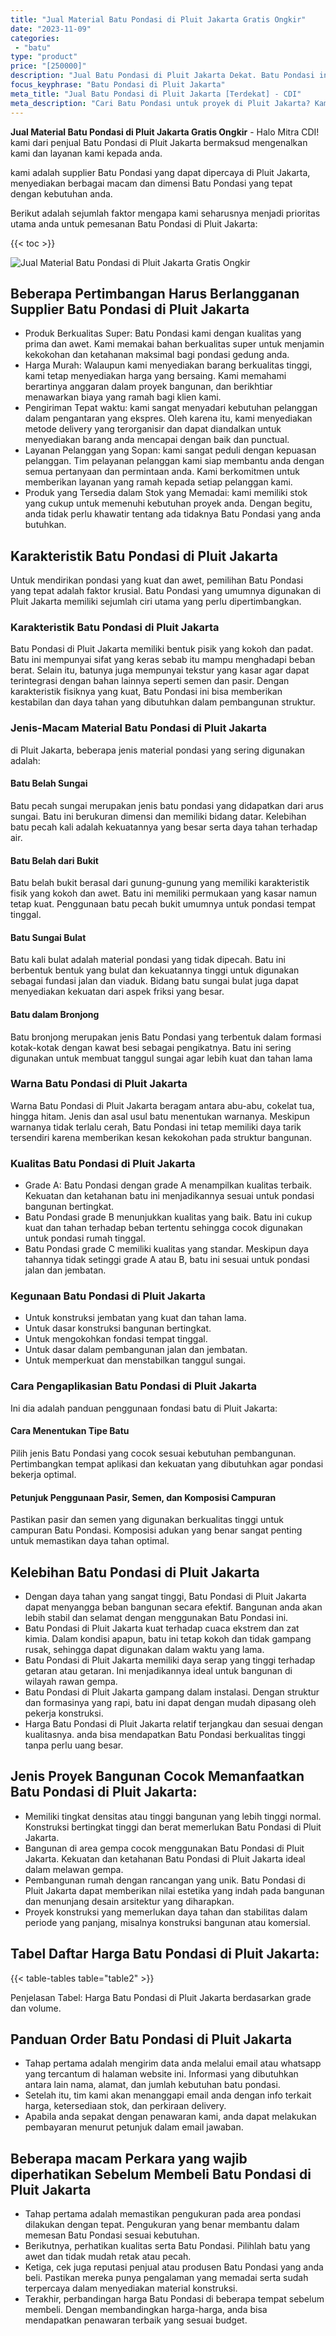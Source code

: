 ```yaml
---
title: "Jual Material Batu Pondasi di Pluit Jakarta Gratis Ongkir"
date: "2023-11-09"
categories:
 - "batu"
type: "product"
price: "[250000]"
description: "Jual Batu Pondasi di Pluit Jakarta Dekat. Batu Pondasi ini sering digunakan dalam proyek konstruksi sebagai dasar bangunan yang kuat dan berkualitas. Hubungi kami untuk informasi lebih lanjut."
focus_keyphrase: "Batu Pondasi di Pluit Jakarta"
meta_title: "Jual Batu Pondasi di Pluit Jakarta [Terdekat] - CDI"
meta_description: "Cari Batu Pondasi untuk proyek di Pluit Jakarta? Kami memiliki Batu Pondasi berkualitas untuk dasar bangunan. Raih penawaran terbaik sekarang."
---
```


**Jual Material Batu Pondasi di Pluit Jakarta Gratis Ongkir** - Halo Mitra CDI! kami dari penjual Batu Pondasi di Pluit Jakarta bermaksud mengenalkan kami dan layanan kami kepada anda.

kami adalah supplier Batu Pondasi yang dapat dipercaya di Pluit Jakarta, menyediakan berbagai macam dan dimensi Batu Pondasi yang tepat dengan kebutuhan anda.

Berikut adalah sejumlah faktor mengapa kami seharusnya menjadi prioritas utama anda untuk pemesanan Batu Pondasi di Pluit Jakarta:

{{< toc >}}

![Jual Material Batu Pondasi di Pluit Jakarta Gratis Ongkir](/images/batu/batu-pondasi-27.jpg)

## Beberapa Pertimbangan Harus Berlangganan Supplier Batu Pondasi di Pluit Jakarta

*   Produk Berkualitas Super: Batu Pondasi kami dengan kualitas yang prima dan awet. Kami memakai bahan berkualitas super untuk menjamin kekokohan dan ketahanan maksimal bagi pondasi gedung anda.
*   Harga Murah: Walaupun kami menyediakan barang berkualitas tinggi, kami tetap menyediakan harga yang bersaing. Kami memahami berartinya anggaran dalam proyek bangunan, dan berikhtiar menawarkan biaya yang ramah bagi klien kami.
*   Pengiriman Tepat waktu: kami sangat menyadari kebutuhan pelanggan dalam pengantaran yang ekspres. Oleh karena itu, kami menyediakan metode delivery yang terorganisir dan dapat diandalkan untuk menyediakan barang anda mencapai dengan baik dan punctual.
*   Layanan Pelanggan yang Sopan: kami sangat peduli dengan kepuasan pelanggan. Tim pelayanan pelanggan kami siap membantu anda dengan semua pertanyaan dan permintaan anda. Kami berkomitmen untuk memberikan layanan yang ramah kepada setiap pelanggan kami.
*   Produk yang Tersedia dalam Stok yang Memadai: kami memiliki stok yang cukup untuk memenuhi kebutuhan proyek anda. Dengan begitu, anda tidak perlu khawatir tentang ada tidaknya Batu Pondasi yang anda butuhkan.

## Karakteristik Batu Pondasi di Pluit Jakarta

Untuk mendirikan pondasi yang kuat dan awet, pemilihan Batu Pondasi yang tepat adalah faktor krusial. Batu Pondasi yang umumnya digunakan di Pluit Jakarta memiliki sejumlah ciri utama yang perlu dipertimbangkan.

### Karakteristik Batu Pondasi di Pluit Jakarta

Batu Pondasi di Pluit Jakarta memiliki bentuk pisik yang kokoh dan padat. Batu ini mempunyai sifat yang keras sebab itu mampu menghadapi beban berat. Selain itu, batunya juga mempunyai tekstur yang kasar agar dapat terintegrasi dengan bahan lainnya seperti semen dan pasir. Dengan karakteristik fisiknya yang kuat, Batu Pondasi ini bisa memberikan kestabilan dan daya tahan yang dibutuhkan dalam pembangunan struktur.

### Jenis-Macam Material Batu Pondasi di Pluit Jakarta

di Pluit Jakarta, beberapa jenis material pondasi yang sering digunakan adalah:

#### Batu Belah Sungai

Batu pecah sungai merupakan jenis batu pondasi yang didapatkan dari arus sungai. Batu ini berukuran dimensi dan memiliki bidang datar. Kelebihan batu pecah kali adalah kekuatannya yang besar serta daya tahan terhadap air.

#### Batu Belah dari Bukit

Batu belah bukit berasal dari gunung-gunung yang memiliki karakteristik fisik yang kokoh dan awet. Batu ini memiliki permukaan yang kasar namun tetap kuat. Penggunaan batu pecah bukit umumnya untuk pondasi tempat tinggal.

#### Batu Sungai Bulat

Batu kali bulat adalah material pondasi yang tidak dipecah. Batu ini berbentuk bentuk yang bulat dan kekuatannya tinggi untuk digunakan sebagai fundasi jalan dan viaduk. Bidang batu sungai bulat juga dapat menyediakan kekuatan dari aspek friksi yang besar.

#### Batu dalam Bronjong

Batu bronjong merupakan jenis Batu Pondasi yang terbentuk dalam formasi kotak-kotak dengan kawat besi sebagai pengikatnya. Batu ini sering digunakan untuk membuat tanggul sungai agar lebih kuat dan tahan lama

### Warna Batu Pondasi di Pluit Jakarta

Warna Batu Pondasi di Pluit Jakarta beragam antara abu-abu, cokelat tua, hingga hitam. Jenis dan asal usul batu menentukan warnanya. Meskipun warnanya tidak terlalu cerah, Batu Pondasi ini tetap memiliki daya tarik tersendiri karena memberikan kesan kekokohan pada struktur bangunan.

### Kualitas Batu Pondasi di Pluit Jakarta

*   Grade A: Batu Pondasi dengan grade A menampilkan kualitas terbaik. Kekuatan dan ketahanan batu ini menjadikannya sesuai untuk pondasi bangunan bertingkat.
*   Batu Pondasi grade B menunjukkan kualitas yang baik. Batu ini cukup kuat dan tahan terhadap beban tertentu sehingga cocok digunakan untuk pondasi rumah tinggal.
*   Batu Pondasi grade C memiliki kualitas yang standar. Meskipun daya tahannya tidak setinggi grade A atau B, batu ini sesuai untuk pondasi jalan dan jembatan.

### Kegunaan Batu Pondasi di Pluit Jakarta

*   Untuk konstruksi jembatan yang kuat dan tahan lama.
*   Untuk dasar konstruksi bangunan bertingkat.
*   Untuk mengokohkan fondasi tempat tinggal.
*   Untuk dasar dalam pembangunan jalan dan jembatan.
*   Untuk memperkuat dan menstabilkan tanggul sungai.

### Cara Pengaplikasian Batu Pondasi di Pluit Jakarta

Ini dia adalah panduan penggunaan fondasi batu di Pluit Jakarta:

#### Cara Menentukan Tipe Batu

Pilih jenis Batu Pondasi yang cocok sesuai kebutuhan pembangunan. Pertimbangkan tempat aplikasi dan kekuatan yang dibutuhkan agar pondasi bekerja optimal.

#### Petunjuk Penggunaan Pasir, Semen, dan Komposisi Campuran

Pastikan pasir dan semen yang digunakan berkualitas tinggi untuk campuran Batu Pondasi. Komposisi adukan yang benar sangat penting untuk memastikan daya tahan optimal.

## Kelebihan Batu Pondasi di Pluit Jakarta

*   Dengan daya tahan yang sangat tinggi, Batu Pondasi di Pluit Jakarta dapat menyangga beban bangunan secara efektif. Bangunan anda akan lebih stabil dan selamat dengan menggunakan Batu Pondasi ini.
*   Batu Pondasi di Pluit Jakarta kuat terhadap cuaca ekstrem dan zat kimia. Dalam kondisi apapun, batu ini tetap kokoh dan tidak gampang rusak, sehingga dapat digunakan dalam waktu yang lama.
*   Batu Pondasi di Pluit Jakarta memiliki daya serap yang tinggi terhadap getaran atau getaran. Ini menjadikannya ideal untuk bangunan di wilayah rawan gempa.
*   Batu Pondasi di Pluit Jakarta gampang dalam instalasi. Dengan struktur dan formasinya yang rapi, batu ini dapat dengan mudah dipasang oleh pekerja konstruksi.
*   Harga Batu Pondasi di Pluit Jakarta relatif terjangkau dan sesuai dengan kualitasnya. anda bisa mendapatkan Batu Pondasi berkualitas tinggi tanpa perlu uang besar.

## Jenis Proyek Bangunan Cocok Memanfaatkan Batu Pondasi di Pluit Jakarta:

*   Memiliki tingkat densitas atau tinggi bangunan yang lebih tinggi normal. Konstruksi bertingkat tinggi dan berat memerlukan Batu Pondasi di Pluit Jakarta.
*   Bangunan di area gempa cocok menggunakan Batu Pondasi di Pluit Jakarta. Kekuatan dan ketahanan Batu Pondasi di Pluit Jakarta ideal dalam melawan gempa.
*   Pembangunan rumah dengan rancangan yang unik. Batu Pondasi di Pluit Jakarta dapat memberikan nilai estetika yang indah pada bangunan dan menunjang desain arsitektur yang diharapkan.
*   Proyek konstruksi yang memerlukan daya tahan dan stabilitas dalam periode yang panjang, misalnya konstruksi bangunan atau komersial.

## Tabel Daftar Harga Batu Pondasi di Pluit Jakarta:

{{< table-tables table="table2" >}}

Penjelasan Tabel: Harga Batu Pondasi di Pluit Jakarta berdasarkan grade dan volume.

## Panduan Order Batu Pondasi di Pluit Jakarta

*   Tahap pertama adalah mengirim data anda melalui email atau whatsapp yang tercantum di halaman website ini. Informasi yang dibutuhkan antara lain nama, alamat, dan jumlah kebutuhan batu pondasi.
*   Setelah itu, tim kami akan menanggapi email anda dengan info terkait harga, ketersediaan stok, dan perkiraan delivery.
*   Apabila anda sepakat dengan penawaran kami, anda dapat melakukan pembayaran menurut petunjuk dalam email jawaban.

## Beberapa macam Perkara yang wajib diperhatikan Sebelum Membeli Batu Pondasi di Pluit Jakarta

*   Tahap pertama adalah memastikan pengukuran pada area pondasi dilakukan dengan tepat. Pengukuran yang benar membantu dalam memesan Batu Pondasi sesuai kebutuhan.
*   Berikutnya, perhatikan kualitas serta Batu Pondasi. Pilihlah batu yang awet dan tidak mudah retak atau pecah.
*   Ketiga, cek juga reputasi penjual atau produsen Batu Pondasi yang anda beli. Pastikan mereka punya pengalaman yang memadai serta sudah terpercaya dalam menyediakan material konstruksi.
*   Terakhir, perbandingan harga Batu Pondasi di beberapa tempat sebelum membeli. Dengan membandingkan harga-harga, anda bisa mendapatkan penawaran terbaik yang sesuai budget.